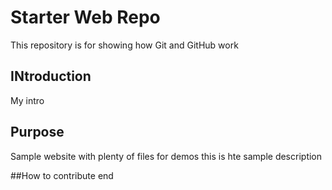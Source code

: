 # Starter Web Repo

This repository is for showing how Git and GitHub work
## INtroduction
My intro
## Purpose

Sample website with plenty of files for demos
this is hte sample description

##How to contribute
end

